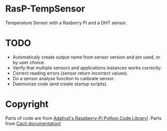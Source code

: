 RasP-TempSensor
===============

Temperature Sensor with a Rasberry Pi and a DHT sensor.

TODO
===============
 * Automaticaly create output name from sensor version and pin used, or by user choice.
 * Verify that multiple sensors and applications instances works correctly.
 * Correct reading errors (sensor return incorrect values).
 * Do a sensor analyse function to calibrate sensor.
 * Daemonize code (and create startup scripts).

Copyright
===============
Parts of code are from [Adafruit's Raspberry-Pi Python Code Library!](https://github.com/adafruit/Adafruit-Raspberry-Pi-Python-Code).
Parts from [Cacti documentation!](http://docs.cacti.net/manual:088:3a_advanced_topics.1_data_input_methods#making_your_scripts_work_with_cacti)
